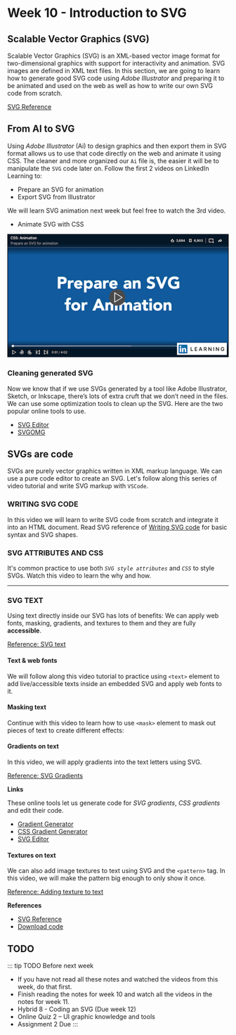 # Week 10 - Introduction to SVG

## Scalable Vector Graphics (SVG)

Scalable Vector Graphics (SVG) is an XML-based vector image format for two-dimensional graphics with support for interactivity and animation. SVG images are defined in XML text files. In this section, we are going to learn how to generate good SVG code using *Adobe Illustrator* and preparing it to be animated and used on the web as well as how to write our own SVG code from scratch. 

[SVG Reference](./svg.md)

## From AI to SVG

Using *Adobe Illustrator* (Ai) to design graphics and then export them in SVG format allows us to use that code directly on the web and animate it using CSS. The cleaner and more organized our `Ai` file is, the easier it will be to manipulate the `SVG` code later on. Follow the first 2 videos on LinkedIn Learning to:

- Prepare an SVG for animation
- Export SVG from Illustrator

We will learn SVG animation next week but feel free to watch the 3rd video.   
- Animate SVG with CSS

<a href="https://www.linkedin.com/learning/css-animation/prepare-an-svg-for-animation" target="_blanck">![From AI to SVG](./prepSVGanimation.png)</a>


### Cleaning generated SVG

Now we know that if we use SVGs generated by a tool like Adobe Illustrator, Sketch, or Inkscape, there’s lots of extra cruft that we don’t need in the files. We can use some optimization tools to clean up the SVG. Here are the two popular online tools to use.  

- [SVG Editor](http://petercollingridge.appspot.com/svg-editor)
- [SVGOMG](https://jakearchibald.github.io/svgomg/)


## SVGs are code
SVGs are purely vector graphics written in XML markup language. We can use a pure code editor to create an SVG. Let's follow along this series of video tutorial and write SVG markup with `VSCode`. 

### WRITING SVG CODE  

In this video we will learn to write SVG code from scratch and integrate it into an HTML document.
Read SVG reference of [Writing SVG code](./svg.md#writing-svg) for basic syntax and SVG shapes.  

<YouTube
  title="Writing SVG code"
  url="https://www.youtube.com/embed/q_3Q9HHcXuA"
/>

### SVG ATTRIBUTES AND CSS  

It's common practice to use both *`SVG style attributes`* and *`CSS`* to style SVGs. Watch this video to learn the why and how. 

<YouTube
  title="SVG: attributes & CSS"
  url="https://www.youtube.com/embed/EEtnu8OMD3o"
/>

---

### SVG TEXT

Using text directly inside our SVG has lots of benefits: We can apply web fonts, masking, gradients, and textures to them and they are fully **accessible**.  

[Reference: SVG text](./svg.md#svg-text)

#### Text & web fonts
We will follow along this video tutorial to practice using `<text>` element to add live/accessible texts inside an embedded SVG and apply web fonts to it.

<YouTube
  title="SVG: text & web fonts"
  url="https://www.youtube.com/embed/UKXRwuXd7rA"
/>

#### Masking text
Continue with this video to learn how to use `<mask>` element to mask out pieces of text to create different effects: 

<YouTube
  title="SVG: masking text"
  url="https://www.youtube.com/embed/B5ol4ss-mi4"
/>

#### Gradients on text
In this video, we will apply gradients into the text letters using SVG. 

[Reference: SVG Gradients](https://www.w3schools.com/graphics/svg_grad_linear.asp)

<YouTube
  title="SVG: gradients on text"
  url="https://www.youtube.com/embed/xgZkRVCS07Q"
/>

**Links**

These online tools let us generate code for *SVG gradients*, *CSS gradients* and edit their code. 

- [Gradient Generator](https://briangrinstead.com/gradient/) 
- [CSS Gradient Generator](https://cssgradient.io/)
- [SVG Editor](http://petercollingridge.appspot.com/svg-editor)


#### Textures on text

We can also add image textures to text using SVG and the `<pattern>` tag. In this video, we will make the pattern big enough to only show it once.

[Reference: Adding texture to text](./svg.md#adding-textures-to-text)

<YouTube
  title="SVG: textures on text"
  url="https://www.youtube.com/embed/lSNnVbfvJJ0"
/>


**References**

- [SVG Reference](./svg.md)
- [Download code](./svg.md#resources)


## TODO

::: tip TODO Before next week

- If you have not read all these notes and watched the videos from this week, do that first.
- Finish reading the notes for week 10 and watch all the videos in the notes for week 11.
- Hybrid 8 - Coding an SVG (Due week 12)
- Online Quiz 2 – UI graphic knowledge and tools 
- Assignment 2 Due
  :::
